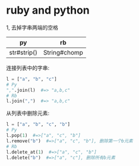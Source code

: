 # ruby and python

1, 去掉字串两端的空格

py|rb
----|----
str#strip() | String#chomp


连接列表中的字串:

```python
l = ["a", "b", "c"]
# Py
",".join(l)  #=> "a,b,c"
# Rb
l.join(",")  #=> "a,b,c"
```

从列表中删除元素:

```python
l = ["a", "b", "c", "b"]
# Py
l.pop(1)  #=>["a", "c", "b"]
l.remove("b")  #=>["a", "c", "b"], 删除第一个b元素
# Rb
l.delete_at(1)  #=>["a", "c", "b"]
l.delete("b")  #=>["a", "c"], 删除所有b元素
```
